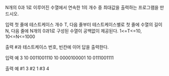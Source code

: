 N개의 0과 1로 이루어진 수열에서 연속한 1의 개수 중 최대값을 출력하는 프로그램을 만드시오.

입력
첫 줄에 테스트케이스 개수 T, 다음 줄부터 테스트케이스별로 첫 줄에 수열의 길이 N, 다음 줄에 N개의 0과1로 구성된 수열이 공백없이 제공된다.
1<=T<=10, 10<=N<=1000

출력
#과 테스트케이스 번호, 빈칸에 이어 답을 출력한다.

입력 예
3
10
0011001110
10
0000100001
10
0111001111

출력 예
#1 3
#2 1
#3 4
